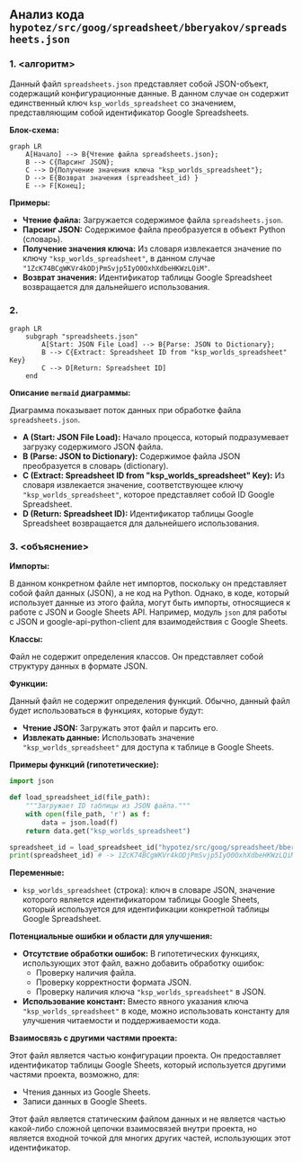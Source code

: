 ## Анализ кода `hypotez/src/goog/spreadsheet/bberyakov/spreadsheets.json`

### 1. <алгоритм>

Данный файл `spreadsheets.json` представляет собой JSON-объект, содержащий конфигурационные данные. В данном случае он содержит единственный ключ `ksp_worlds_spreadsheet` со значением, представляющим собой идентификатор Google Spreadsheets.

**Блок-схема:**

```mermaid
graph LR
    A[Начало] --> B{Чтение файла spreadsheets.json};
    B --> C{Парсинг JSON};
    C --> D{Получение значения ключа "ksp_worlds_spreadsheet"};
    D --> E{Возврат значения (spreadsheet_id) }
    E --> F[Конец];
```

**Примеры:**

*   **Чтение файла:** Загружается содержимое файла `spreadsheets.json`.
*   **Парсинг JSON:**  Содержимое файла преобразуется в объект Python (словарь).
*   **Получение значения ключа:** Из словаря извлекается значение по ключу `"ksp_worlds_spreadsheet"`, в данном случае `"1ZcK74BCgWKVr4kODjPmSvjp5IyO0OxhXdbeHKWzLQiM"`.
*   **Возврат значения:** Идентификатор таблицы Google Spreadsheet возвращается для дальнейшего использования.

### 2. <mermaid>

```mermaid
graph LR
    subgraph "spreadsheets.json"
        A[Start: JSON File Load] --> B{Parse: JSON to Dictionary};
        B --> C{Extract: Spreadsheet ID from "ksp_worlds_spreadsheet" Key}
        C --> D[Return: Spreadsheet ID]
    end
```

**Описание `mermaid` диаграммы:**

Диаграмма показывает поток данных при обработке файла `spreadsheets.json`.

*   **A (Start: JSON File Load):**  Начало процесса, который подразумевает загрузку содержимого JSON файла.
*   **B (Parse: JSON to Dictionary):**  Содержимое файла JSON преобразуется в словарь (dictionary).
*   **C (Extract: Spreadsheet ID from "ksp_worlds_spreadsheet" Key):** Из словаря извлекается значение, соответствующее ключу `"ksp_worlds_spreadsheet"`, которое представляет собой ID Google Spreadsheet.
*   **D (Return: Spreadsheet ID):**  Идентификатор таблицы Google Spreadsheet возвращается для дальнейшего использования.

### 3. <объяснение>

**Импорты:**

В данном конкретном файле нет импортов, поскольку он представляет собой файл данных (JSON), а не код на Python. Однако, в коде, который использует данные из этого файла, могут быть импорты, относящиеся к работе с JSON и Google Sheets API. Например, модуль `json` для работы с JSON и google-api-python-client для взаимодействия с Google Sheets.

**Классы:**

Файл не содержит определения классов. Он представляет собой структуру данных в формате JSON.

**Функции:**

Данный файл не содержит определения функций. Обычно, данный файл будет использоваться в функциях, которые будут:

*   **Чтение JSON:** Загружать этот файл и парсить его.
*   **Извлекать данные:** Использовать значение `"ksp_worlds_spreadsheet"` для доступа к таблице в Google Sheets.

**Примеры функций (гипотетические):**

```python
import json

def load_spreadsheet_id(file_path):
    """Загружает ID таблицы из JSON файла."""
    with open(file_path, 'r') as f:
        data = json.load(f)
    return data.get("ksp_worlds_spreadsheet")

spreadsheet_id = load_spreadsheet_id("hypotez/src/goog/spreadsheet/bberyakov/spreadsheets.json")
print(spreadsheet_id) # -> 1ZcK74BCgWKVr4kODjPmSvjp5IyO0OxhXdbeHKWzLQiM
```

**Переменные:**

*   `ksp_worlds_spreadsheet` (строка): ключ в словаре JSON, значение которого является идентификатором таблицы Google Sheets, который используется для идентификации конкретной таблицы Google Spreadsheet.

**Потенциальные ошибки и области для улучшения:**

*   **Отсутствие обработки ошибок:** В гипотетических функциях, использующих этот файл, важно добавить обработку ошибок:
    *   Проверку наличия файла.
    *   Проверку корректности формата JSON.
    *   Проверку наличия ключа `"ksp_worlds_spreadsheet"` в JSON.
*   **Использование констант:**  Вместо явного указания ключа `"ksp_worlds_spreadsheet"` в коде, можно использовать константу для улучшения читаемости и поддерживаемости кода.

**Взаимосвязь с другими частями проекта:**

Этот файл является частью конфигурации проекта. Он предоставляет идентификатор таблицы Google Sheets, который используется другими частями проекта, возможно, для:

*   Чтения данных из Google Sheets.
*   Записи данных в Google Sheets.

Этот файл является статическим файлом данных и не является частью какой-либо сложной цепочки взаимосвязей внутри проекта, но является входной точкой для многих других частей, использующих этот идентификатор.